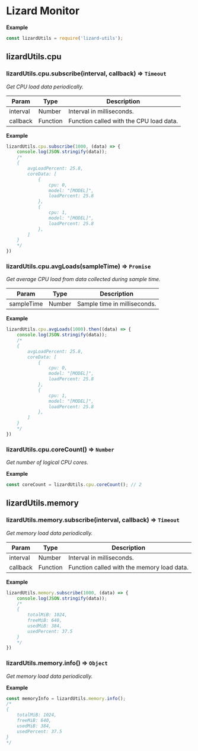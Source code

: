 # Lizard Monitor

__Example__
```js
const lizardUtils = require('lizard-utils');
```

## lizardUtils.cpu

### lizardUtils.cpu.subscribe(interval, callback) ⇒ <code>Timeout</code>

_Get CPU load data periodically._

| Param | Type | Description |
| --- | --- | --- |
| interval | Number | Interval in milliseconds. |
| callback | Function | Function called with the CPU load data. |

__Example__
```js
lizardUtils.cpu.subscribe(1000, (data) => {
    console.log(JSON.stringify(data));
    /* 
    {
        avgLoadPercent: 25.8,
        coreData: [
            {
                cpu: 0,
                model: "[MODEL]",
                loadPercent: 25.8
            },
            {
                cpu: 1,
                model: "[MODEL]",
                loadPercent: 25.8
            },
        ]
    }
    */
})
```

### lizardUtils.cpu.avgLoads(sampleTime) ⇒ <code>Promise</code>

_Get average CPU load from data collected during sample time._

| Param | Type | Description |
| --- | --- | --- |
| sampleTime | Number | Sample time in milliseconds. |

__Example__
```js
lizardUtils.cpu.avgLoads(1000).then((data) => {
    console.log(JSON.stringify(data));
    /* 
    {
        avgLoadPercent: 25.8,
        coreData: [
            {
                cpu: 0,
                model: "[MODEL]",
                loadPercent: 25.8
            },
            {
                cpu: 1,
                model: "[MODEL]",
                loadPercent: 25.8
            },
        ]
    }
    */
})
```

### lizardUtils.cpu.coreCount() ⇒ <code>Number</code>

_Get number of logical CPU cores._

__Example__
```js
const coreCount = lizardUtils.cpu.coreCount(); // 2
```

## lizardUtils.memory

### lizardUtils.memory.subscribe(interval, callback) ⇒ <code>Timeout</code>

_Get memory load data periodically._

| Param | Type | Description |
| --- | --- | --- |
| interval | Number | Interval in milliseconds. |
| callback | Function | Function called with the memory load data. |

__Example__
```js
lizardUtils.memory.subscribe(1000, (data) => {
    console.log(JSON.stringify(data));
    /* 
    {
        totalMiB: 1024,
        freeMiB: 640,
        usedMiB: 384,
        usedPercent: 37.5
    }
    */
})
```

### lizardUtils.memory.&#65279;info() ⇒ <code>Object</code>

_Get memory load data periodically._

__Example__
```js
const memoryInfo = lizardUtils.memory.info();
/* 
{
    totalMiB: 1024,
    freeMiB: 640,
    usedMiB: 384,
    usedPercent: 37.5
}
*/
```
